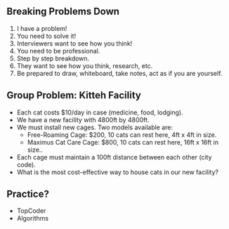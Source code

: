 ## Breaking Problems Down

1. I have a problem!
2. You need to solve it!
3. Interviewers want to see how you think!
4. You need to be professional.
5. Step by step breakdown.
6. They want to see how you think, research, etc.
7. Be prepared to draw, whiteboard, take notes, act as if you are yourself.

## Group Problem: Kitteh Facility

- Each cat costs $10/day in case (medicine, food, lodging).
- We have a new facility with 4800ft by 4800ft.
- We must install new cages. Two models available are:
  - Free-Roaming Cage: $200, 10 cats can rest here, 4ft x 4ft in size.
  - Maximus Cat Care Cage: $800, 10 cats can rest here, 16ft x 16ft in size..
- Each cage must maintain a 100ft distance between each other (city code).
- What is the most cost-effective way to house cats in our new facility?

## Practice?
* TopCoder
* Algorithms
